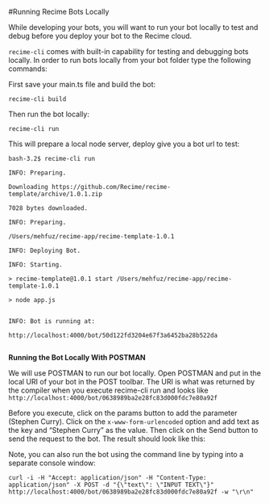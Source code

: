 #Running Recime Bots Locally


While developing your bots, you will want to run your bot locally to test and debug before you deploy your bot to the Recime cloud.

`recime-cli` comes with built-in capability for testing and debugging bots locally. In order to run bots locally from your bot folder type the following commands:


First save your main.ts file and build the bot:


```
recime-cli build

```

Then run the bot locally:


```
recime-cli run
```


This will prepare a local node server, deploy give you a bot url to test:

```
bash-3.2$ recime-cli run

INFO: Preparing.

Downloading https://github.com/Recime/recime-template/archive/1.0.1.zip

7028 bytes downloaded.

INFO: Preparing.

/Users/mehfuz/recime-app/recime-template-1.0.1

INFO: Deploying Bot.

INFO: Starting.

> recime-template@1.0.1 start /Users/mehfuz/recime-app/recime-template-1.0.1

> node app.js


INFO: Bot is running at:

http://localhost:4000/bot/50d122fd3204e67f3a6452ba28b522da


```


**Running the Bot Locally With POSTMAN**


We will use POSTMAN to run our bot locally. Open POSTMAN and put in the local URI of your bot in the POST toolbar. The URI is what was returned by the compiler when you execute recime-cli run and looks like `http://localhost:4000/bot/0638989ba2e28fc83d000fdc7e80a92f`



Before you execute, click on the params button to add the parameter (Stephen Curry). Click on the `x-www-form-urlencoded` option and add text as the key and “Stephen Curry” as the value. Then click on the Send button to send the request to the bot. The result should look like this:


Note, you can also run the bot using the command line by typing into a separate console window:

````
curl -i -H "Accept: application/json" -H "Content-Type: application/json" -X POST -d "{\"text\": \"INPUT TEXT\"}" http://localhost:4000/bot/0638989ba2e28fc83d000fdc7e80a92f -w "\r\n"

````

